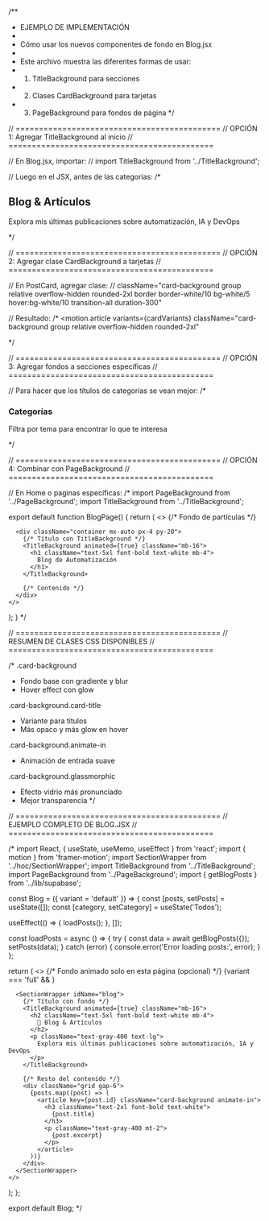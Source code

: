 /**
 * EJEMPLO DE IMPLEMENTACIÓN
 * 
 * Cómo usar los nuevos componentes de fondo en Blog.jsx
 * 
 * Este archivo muestra las diferentes formas de usar:
 * 1. TitleBackground para secciones
 * 2. Clases CardBackground para tarjetas
 * 3. PageBackground para fondos de página
 */

// ============================================
// OPCIÓN 1: Agregar TitleBackground al inicio
// ============================================

// En Blog.jsx, importar:
// import TitleBackground from '../TitleBackground';

// Luego en el JSX, antes de las categorías:
/*
  <TitleBackground animated={true} className="mb-12">
    <h2 className="text-4xl md:text-5xl font-bold text-white mb-2">
      Blog & Artículos
    </h2>
    <p className="text-gray-400 text-lg">
      Explora mis últimas publicaciones sobre automatización, IA y DevOps
    </p>
  </TitleBackground>
*/

// ============================================
// OPCIÓN 2: Agregar clase CardBackground a tarjetas
// ============================================

// En PostCard, agregar clase:
// className="card-background group relative overflow-hidden rounded-2xl border border-white/10 bg-white/5 hover:bg-white/10 transition-all duration-300"

// Resultado:
/*
  <motion.article
    variants={cardVariants}
    className="card-background group relative overflow-hidden rounded-2xl"
  >
*/

// ============================================
// OPCIÓN 3: Agregar fondos a secciones específicas
// ============================================

// Para hacer que los títulos de categorías se vean mejor:
/*
  <div className="mb-8">
    <div className="card-background card-title">
      <h3 className="text-2xl font-bold text-white mb-2">
        Categorías
      </h3>
      <p className="text-gray-400">
        Filtra por tema para encontrar lo que te interesa
      </p>
    </div>
  </div>
*/

// ============================================
// OPCIÓN 4: Combinar con PageBackground
// ============================================

// En Home o paginas específicas:
/*
import PageBackground from '../PageBackground';
import TitleBackground from '../TitleBackground';

export default function BlogPage() {
  return (
    <>
      {/* Fondo de partículas */}
      <PageBackground variant="default" />
      
      <div className="container mx-auto px-4 py-20">
        {/* Título con TitleBackground */}
        <TitleBackground animated={true} className="mb-16">
          <h1 className="text-5xl font-bold text-white mb-4">
            Blog de Automatización
          </h1>
        </TitleBackground>
        
        {/* Contenido */}
      </div>
    </>
  );
}
*/

// ============================================
// RESUMEN DE CLASES CSS DISPONIBLES
// ============================================

/*
.card-background
  - Fondo base con gradiente y blur
  - Hover effect con glow
  
.card-background.card-title
  - Variante para títulos
  - Más opaco y más glow en hover
  
.card-background.animate-in
  - Animación de entrada suave
  
.card-background.glassmorphic
  - Efecto vidrio más pronunciado
  - Mejor transparencia
*/

// ============================================
// EJEMPLO COMPLETO DE BLOG.JSX
// ============================================

/*
import React, { useState, useMemo, useEffect } from 'react';
import { motion } from 'framer-motion';
import SectionWrapper from '../hoc/SectionWrapper';
import TitleBackground from '../TitleBackground';
import PageBackground from '../PageBackground';
import { getBlogPosts } from '../lib/supabase';

const Blog = ({ variant = 'default' }) => {
  const [posts, setPosts] = useState([]);
  const [category, setCategory] = useState('Todos');

  useEffect(() => {
    loadPosts();
  }, []);

  const loadPosts = async () => {
    try {
      const data = await getBlogPosts({});
      setPosts(data);
    } catch (error) {
      console.error('Error loading posts:', error);
    }
  };

  return (
    <>
      {/* Fondo animado solo en esta página (opcional) */}
      {variant === 'full' && <PageBackground variant="minimal" />}
      
      <SectionWrapper idName="blog">
        {/* Título con fondo */}
        <TitleBackground animated={true} className="mb-16">
          <h2 className="text-5xl font-bold text-white mb-4">
            📝 Blog & Artículos
          </h2>
          <p className="text-gray-400 text-lg">
            Explora mis últimas publicaciones sobre automatización, IA y DevOps
          </p>
        </TitleBackground>

        {/* Resto del contenido */}
        <div className="grid gap-6">
          {posts.map((post) => (
            <article key={post.id} className="card-background animate-in">
              <h3 className="text-2xl font-bold text-white">
                {post.title}
              </h3>
              <p className="text-gray-400 mt-2">
                {post.excerpt}
              </p>
            </article>
          ))}
        </div>
      </SectionWrapper>
    </>
  );
};

export default Blog;
*/
